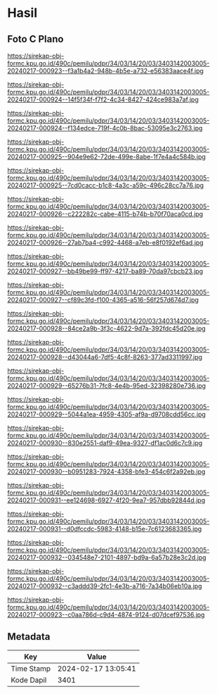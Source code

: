 # Hasil

## Foto C Plano

https://sirekap-obj-formc.kpu.go.id/490c/pemilu/pdpr/34/03/14/20/03/3403142003005-20240217-000923--f3a1b4a2-948b-4b5e-a732-e56383aace4f.jpg

https://sirekap-obj-formc.kpu.go.id/490c/pemilu/pdpr/34/03/14/20/03/3403142003005-20240217-000924--14f5f34f-f7f2-4c34-8427-424ce983a7af.jpg

https://sirekap-obj-formc.kpu.go.id/490c/pemilu/pdpr/34/03/14/20/03/3403142003005-20240217-000924--f134edce-719f-4c0b-8bac-53095e3c2763.jpg

https://sirekap-obj-formc.kpu.go.id/490c/pemilu/pdpr/34/03/14/20/03/3403142003005-20240217-000925--904e9e62-72de-499e-8abe-1f7e4a4c584b.jpg

https://sirekap-obj-formc.kpu.go.id/490c/pemilu/pdpr/34/03/14/20/03/3403142003005-20240217-000925--7cd0cacc-b1c8-4a3c-a59c-496c28cc7a76.jpg

https://sirekap-obj-formc.kpu.go.id/490c/pemilu/pdpr/34/03/14/20/03/3403142003005-20240217-000926--c222282c-cabe-4115-b74b-b70f70aca0cd.jpg

https://sirekap-obj-formc.kpu.go.id/490c/pemilu/pdpr/34/03/14/20/03/3403142003005-20240217-000926--27ab7ba4-c992-4468-a7eb-e8f0192ef6ad.jpg

https://sirekap-obj-formc.kpu.go.id/490c/pemilu/pdpr/34/03/14/20/03/3403142003005-20240217-000927--bb49be99-ff97-4217-ba89-70da97cbcb23.jpg

https://sirekap-obj-formc.kpu.go.id/490c/pemilu/pdpr/34/03/14/20/03/3403142003005-20240217-000927--cf89c3fd-f100-4365-a516-56f257d674d7.jpg

https://sirekap-obj-formc.kpu.go.id/490c/pemilu/pdpr/34/03/14/20/03/3403142003005-20240217-000928--84ce2a9b-3f3c-4622-9d7a-392fdc45d20e.jpg

https://sirekap-obj-formc.kpu.go.id/490c/pemilu/pdpr/34/03/14/20/03/3403142003005-20240217-000928--d43044a6-7df5-4c8f-8263-377ad3311997.jpg

https://sirekap-obj-formc.kpu.go.id/490c/pemilu/pdpr/34/03/14/20/03/3403142003005-20240217-000929--65276b31-7fc8-4e4b-95ed-32398280e736.jpg

https://sirekap-obj-formc.kpu.go.id/490c/pemilu/pdpr/34/03/14/20/03/3403142003005-20240217-000929--5044a1ea-4959-4305-af9a-d9708cdd56cc.jpg

https://sirekap-obj-formc.kpu.go.id/490c/pemilu/pdpr/34/03/14/20/03/3403142003005-20240217-000930--830e2551-daf9-49ea-9327-df1ac0d6c7c9.jpg

https://sirekap-obj-formc.kpu.go.id/490c/pemilu/pdpr/34/03/14/20/03/3403142003005-20240217-000930--b0951283-7924-4358-bfe3-454c6f2a92eb.jpg

https://sirekap-obj-formc.kpu.go.id/490c/pemilu/pdpr/34/03/14/20/03/3403142003005-20240217-000931--ee124698-6927-4f20-9ea7-957dbb92844d.jpg

https://sirekap-obj-formc.kpu.go.id/490c/pemilu/pdpr/34/03/14/20/03/3403142003005-20240217-000931--d0dfccdc-5983-4148-b15e-7c6123683365.jpg

https://sirekap-obj-formc.kpu.go.id/490c/pemilu/pdpr/34/03/14/20/03/3403142003005-20240217-000932--034548e7-2101-4897-bd9a-6a57b28e3c2d.jpg

https://sirekap-obj-formc.kpu.go.id/490c/pemilu/pdpr/34/03/14/20/03/3403142003005-20240217-000932--c3addd39-2fc1-4e3b-a716-7a34b06eb10a.jpg

https://sirekap-obj-formc.kpu.go.id/490c/pemilu/pdpr/34/03/14/20/03/3403142003005-20240217-000923--c0aa786d-c9d4-4874-9124-d07dcef97536.jpg


## Metadata

| Key        | Value               |
| ---------- | ------------------- |
| Time Stamp | 2024-02-17 13:05:41 |
| Kode Dapil | 3401                |



